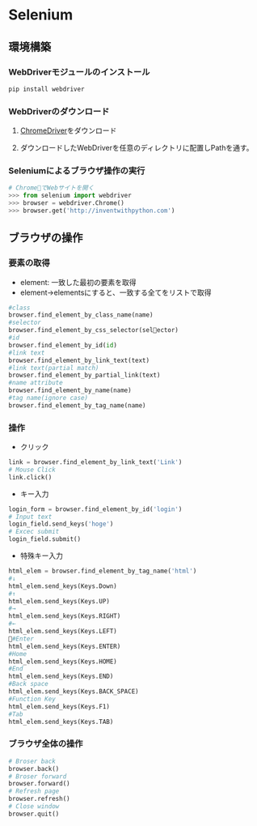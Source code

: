 # Selenium

## 環境構築
### WebDriverモジュールのインストール

```bash
pip install webdriver
```

### WebDriverのダウンロード
1. [ChromeDriver](https://sites.google.com/a/chromium.org/chromedriver/downloads)をダウンロード

1. ダウンロードしたWebDriverを任意のディレクトリに配置しPathを通す。

### Seleniumによるブラウザ操作の実行

```python
# ChromeでWebサイトを開く
>>> from selenium import webdriver
>>> browser = webdriver.Chrome()
>>> browser.get('http://inventwithpython.com')
```
## ブラウザの操作
### 要素の取得

* element: 一致した最初の要素を取得
* element->elementsにすると、一致する全てをリストで取得

```python
#class
browser.find_element_by_class_name(name)
#selector
browser.find_element_by_css_selector(selector)
#id
browser.find_element_by_id(id)
#link text
browser.find_element_by_link_text(text)
#link text(partial match)
browser.find_element_by_partial_link(text)
#name attribute
browser.find_element_by_name(name)
#tag name(ignore case)
browser.find_element_by_tag_name(name)
```

### 操作

* クリック
```python
link = browser.find_element_by_link_text('Link')
# Mouse Click
link.click()
```
* キー入力
```python
login_form = browser.find_element_by_id('login')
# Input text
login_field.send_keys('hoge')
# Excec submit
login_field.submit()
```
* 特殊キー入力
```python
html_elem = browser.find_element_by_tag_name('html')
#↓
html_elem.send_keys(Keys.Down)
#↑
html_elem.send_keys(Keys.UP)
#→
html_elem.send_keys(Keys.RIGHT)
#←
html_elem.send_keys(Keys.LEFT)
#Enter
html_elem.send_keys(Keys.ENTER)
#Home
html_elem.send_keys(Keys.HOME)
#End
html_elem.send_keys(Keys.END)
#Back space
html_elem.send_keys(Keys.BACK_SPACE)
#Function Key
html_elem.send_keys(Keys.F1)
#Tab
html_elem.send_keys(Keys.TAB)
```

### ブラウザ全体の操作

```python
# Broser back
browser.back()
# Broser forward
browser.forward()
# Refresh page
browser.refresh()
# Close window
browser.quit()
```